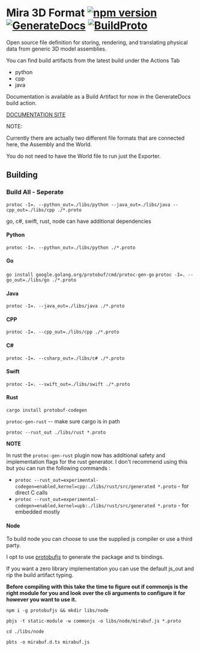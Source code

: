 # Mira 3D Format  [![npm version](https://badge.fury.io/js/mirabuf.svg)](https://badge.fury.io/js/mirabuf) [![GenerateDocs](https://github.com/HiceS/mirabuf/actions/workflows/docs_gen.yml/badge.svg?branch=main)](https://github.com/HiceS/mirabuf/actions/workflows/docs_gen.yml) [![BuildProto](https://github.com/HiceS/mirabuf/actions/workflows/proto_compile.yml/badge.svg)](https://github.com/HiceS/mirabuf/actions/workflows/proto_compile.yml)

Open source file definition for storing, rendering, and translating physical data from generic 3D model assemblies.

You can find build artifacts from the latest build under the Actions Tab

- python
- cpp
- java

Documentation is available as a Build Artifact for now in the GenerateDocs build action.

[DOCUMENTATION SITE](https://www.mirabuf.dev/)

NOTE:

Currently there are actually two different file formats that are connected here, the Assembly and the World.

You do not need to have the World file to run just the Exporter.

## Building

### Build All - Seperate

` protoc -I=. --python_out=./libs/python --java_out=./libs/java --cpp_out=./libs/cpp ./*.proto `

go, c#, swift, rust, node can have additional dependencies

#### Python

` protoc -I=. --python_out=./libs/python ./*.proto `

#### Go

` go install google.golang.org/protobuf/cmd/protoc-gen-go `
` protoc -I=. --go_out=./libs/go ./*.proto `

#### Java

` protoc -I=. --java_out=./libs/java ./*.proto `

#### CPP

` protoc -I=. --cpp_out=./libs/cpp ./*.proto `

#### C#

` protoc -I=. --csharp_out=./libs/c# ./*.proto `

#### Swift

` protoc -I=. --swift_out=./libs/swift ./*.proto `

#### Rust

`cargo install protobuf-codegen`

`protoc-gen-rust` -- make sure cargo is in path

`protoc --rust_out ./libs/rust *.proto`

**NOTE**

In rust the `protoc-gen-rust` plugin now has additional safety and implementation flags for the rust generator. I don't recommend using this but you can run the following commands :

- `protoc --rust_out=experimental-codegen=enabled,kernel=cpp:./libs/rust/src/generated *.proto` - for direct C calls
- `protoc --rust_out=experimental-codegen=enabled,kernel=upb:./libs/rust/src/generated *.proto` - for embedded mostly

#### Node

To build node you can choose to use the supplied js compiler or use a third party.

I opt to use [protobufjs](https://www.npmjs.com/package/protobufjs) to generate the package and ts bindings.

If you want a zero library implementation you can use the default js_out and rip the build artifact typing.

__Before compiling with this take the time to figure out if commonjs is the right module for you and look over the cli arguments to configure it for however you want to use it.__

`npm i -g protobufjs && mkdir libs/node`

`pbjs -t static-module -w commonjs -o libs/node/mirabuf.js *.proto`

`cd ./libs/node`

`pbts -o mirabuf.d.ts mirabuf.js`
